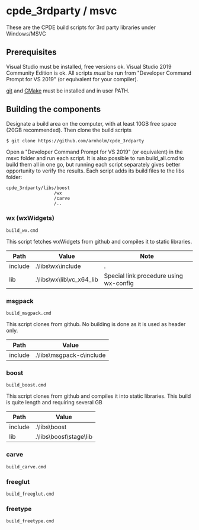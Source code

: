 # cpde_3rdparty / msvc

These are the CPDE build scripts for 3rd party libraries under Windows/MSVC

## Prerequisites

Visual Studio must be installed, free versions ok. Visual Studio 2019 Community Edition is ok. All scripts *must* be run from "Developer Command Prompt for VS 2019" (or equivalent for your compiler).

[git](https://git-scm.com/) and [CMake](https://cmake.org/) must be installed and in user PATH.

## Building the components

Designate a build area on the computer, with at least 10GB free space (20GB recommended). Then clone the build scripts

    $ git clone https://github.com/arnholm/cpde_3rdparty
    
Open a "Developer Command Prompt for VS 2019" (or equivalent) in the msvc folder and run each script. It is also possible to run build_all.cmd to build them all in one go, but running each script separately gives better opportunity to verify the results. Each script adds its build files to the libs folder:

    cpde_3rdparty/libs/boost
                      /wx
                      /carve
                      /..
                      
### wx (wxWidgets)

    build_wx.cmd
    
This script fetches wxWidgets from github and compiles it to static libraries.

Path | Value | Note
 --- | ---   | ---
include | .\libs\wx\include        |  .
lib     | .\libs\wx\lib\vc_x64_lib |  Special link procedure using wx-config

### msgpack

    build_msgpack.cmd
    
This script clones from github. No building is done as it is used as header only.

Path | Value 
 --- | ---   
include | .\libs\msgpack-c\include 


### boost

    build_boost.cmd

This script clones from github and compiles it into static libraries. This build is quite length and requiring several GB

Path | Value
 --- | ---  
include | .\libs\boost
lib     | .\libs\boost\stage\lib

### carve

    build_carve.cmd
    
### freeglut

    build_freeglut.cmd

### freetype

    build_freetype.cmd

